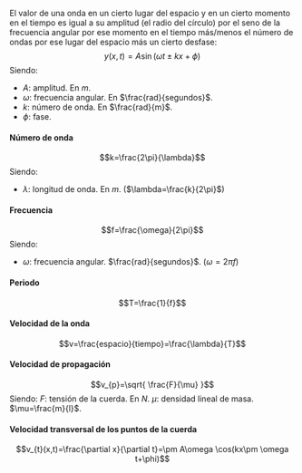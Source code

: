 El valor de una onda en un cierto lugar del espacio y en un cierto momento en el tiempo es igual a su amplitud (el radio del círculo) por el seno de la frecuencia angular por ese momento en el tiempo más/menos el número de ondas por ese lugar del espacio más un cierto desfase:
$$y(x,t)=A\sin(\omega t\pm kx+\phi)$$
Siendo:
- $A$: amplitud. En $m$.
- $\omega$: frecuencia angular. En $\frac{rad}{segundos}$.
- $k$: número de onda. En $\frac{rad}{m}$.
- $\phi$: fase.

#### Número de onda
$$k=\frac{2\pi}{\lambda}$$
Siendo:
- $\lambda$: longitud de onda. En $m$. ($\lambda=\frac{k}{2\pi}$)

#### Frecuencia
$$f=\frac{\omega}{2\pi}$$
Siendo:
- $\omega$: frecuencia angular. $\frac{rad}{segundos}$. ($\omega=2\pi f$)

#### Periodo
$$T=\frac{1}{f}$$
#### Velocidad de la onda
$$v=\frac{espacio}{tiempo}=\frac{\lambda}{T}$$
#### Velocidad de propagación
$$v_{p}=\sqrt{ \frac{F}{\mu} }$$
Siendo:
$F$: tensión de la cuerda. En $N$.
$\mu$: densidad lineal de masa. $\mu=\frac{m}{l}$.
#### Velocidad transversal de los puntos de la cuerda
$$v_{t}(x,t)=\frac{\partial x}{\partial t}=\pm A\omega \cos(kx\pm \omega t+\phi)$$
